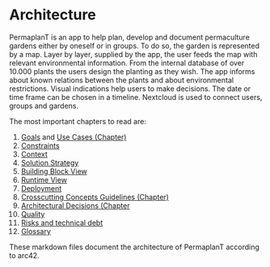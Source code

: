 # Architecture

PermaplanT is an app to help plan, develop and document permaculture gardens either by oneself or in groups.
To do so, the garden is represented by a map.
Layer by layer, supplied by the app, the user feeds the map with relevant environmental information.
From the internal database of over 10.000 plants the users design the planting as they wish.
The app informs about known relations between the plants and about environmental restrictions.
Visual indications help users to make decisions.
The date or time frame can be chosen in a timeline.
Nextcloud is used to connect users, groups and gardens.

The most important chapters to read are:

1.  [Goals](./01goals.md) and [Use Cases (Chapter)](../usecases)
2.  [Constraints](./02constraints.md)
3.  [Context](./03context.md)
4.  [Solution Strategy](./04solution.md)
5.  [Building Block View](./05building.md)
6.  [Runtime View](./06runtime.md)
7.  [Deployment](./07deployment.md)
8.  [Crosscutting Concepts Guidelines (Chapter)](../guidelines)
9.  [Architectural Decisions (Chapter](../decisions)
10. [Quality](./10quality.md)
11. [Risks and technical debt](./11risks.md)
12. [Glossary](./12glossary.md)

These markdown files document the architecture of PermaplanT according to arc42.
